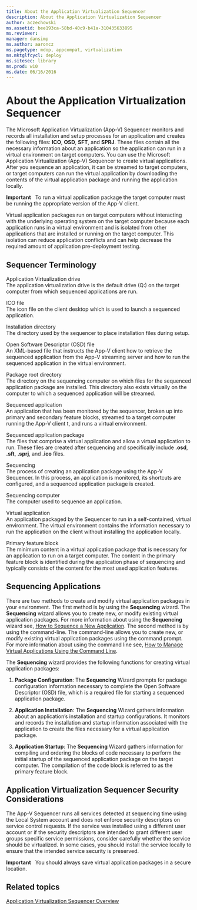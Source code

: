 ```yaml
---
title: About the Application Virtualization Sequencer
description: About the Application Virtualization Sequencer
author: aczechowski
ms.assetid: bee193ca-58bd-40c9-b41a-310435633895
ms.reviewer: 
manager: dansimp
ms.author: aaroncz
ms.pagetype: mdop, appcompat, virtualization
ms.mktglfcycl: deploy
ms.sitesec: library
ms.prod: w10
ms.date: 06/16/2016
---
```



# About the Application Virtualization Sequencer


The Microsoft Application Virtualization (App-V) Sequencer monitors and records all installation and setup processes for an application and creates the following files: **ICO**, **OSD**, **SFT**, and **SPRJ**. These files contain all the necessary information about an application so the application can run in a virtual environment on target computers. You can use the Microsoft Application Virtualization (App-V) Sequencer to create virtual applications. After you sequence an application, it can be streamed to target computers, or target computers can run the virtual application by downloading the contents of the virtual application package and running the application locally.

**Important**  
To run a virtual application package the target computer must be running the appropriate version of the App-V client.

 

Virtual application packages run on target computers without interacting with the underlying operating system on the target computer because each application runs in a virtual environment and is isolated from other applications that are installed or running on the target computer. This isolation can reduce application conflicts and can help decrease the required amount of application pre-deployment testing.

## Sequencer Terminology


<a href="" id="application-virtualization-drive"></a>Application Virtualization drive  
The application virtualization drive is the default drive (Q:\) on the target computer from which sequenced applications are run.

<a href="" id="ico-file"></a>ICO file  
The icon file on the client desktop which is used to launch a sequenced application.

<a href="" id="installation-directory"></a>Installation directory  
The directory used by the sequencer to place installation files during setup.

<a href="" id="open-software-descriptor--osd--file"></a>Open Software Descriptor (OSD) file  
An XML-based file that instructs the App-V client how to retrieve the sequenced application from the App-V streaming server and how to run the sequenced application in the virtual environment.

<a href="" id="package-root-directory"></a>Package root directory  
The directory on the sequencing computer on which files for the sequenced application package are installed. This directory also exists virtually on the computer to which a sequenced application will be streamed.

<a href="" id="sequenced-application"></a>Sequenced application  
An application that has been monitored by the sequencer, broken up into primary and secondary feature blocks, streamed to a target computer running the App-V client t, and runs a virtual environment.

<a href="" id="sequenced-application-package"></a>Sequenced application package  
The files that comprise a virtual application and allow a virtual application to run. These files are created after sequencing and specifically include **.osd**, **.sft**, **.sprj**, and **.ico** files.

<a href="" id="sequencing"></a>Sequencing  
The process of creating an application package using the App-V Sequencer. In this process, an application is monitored, its shortcuts are configured, and a sequenced application package is created.

<a href="" id="sequencing-computer"></a>Sequencing computer  
The computer used to sequence an application.

<a href="" id="virtual-application"></a>Virtual application  
An application packaged by the Sequencer to run in a self-contained, virtual environment. The virtual environment contains the information necessary to run the application on the client without installing the application locally.

<a href="" id="primary-feature-block"></a>Primary feature block  
The minimum content in a virtual application package that is necessary for an application to run on a target computer. The content in the primary feature block is identified during the application phase of sequencing and typically consists of the content for the most used application features.

## <a href="" id="sequencing-applications-"></a>Sequencing Applications


There are two methods to create and modify virtual application packages in your environment. The first method is by using the **Sequencing** wizard. The **Sequencing** wizard allows you to create new, or modify existing virtual application packages. For more information about using the **Sequencing** wizard see, [How to Sequence a New Application](how-to-sequence-a-new-application.md). The second method is by using the command-line. The command-line allows you to create new, or modify existing virtual application packages using the command prompt. For more information about using the command line see, [How to Manage Virtual Applications Using the Command Line](how-to-manage-virtual-applications-using-the-command-line.md).

The **Sequencing** wizard provides the following functions for creating virtual application packages:

1.  **Package Configuration**: The **Sequencing** Wizard prompts for package configuration information necessary to complete the Open Software Descriptor (OSD) file, which is a required file for starting a sequenced application package.

2.  **Application Installation**: The **Sequencing** Wizard gathers information about an application’s installation and startup configurations. It monitors and records the installation and startup information associated with the application to create the files necessary for a virtual application package.

3.  **Application Startup**: The **Sequencing** Wizard gathers information for compiling and ordering the blocks of code necessary to perform the initial startup of the sequenced application package on the target computer. The compilation of the code block is referred to as the primary feature block.

## Application Virtualization Sequencer Security Considerations


The App-V Sequencer runs all services detected at sequencing time using the Local System account and does not enforce security descriptors on service control requests. If the service was installed using a different user account or if the security descriptors are intended to grant different user groups specific service permissions, consider carefully whether the service should be virtualized. In some cases, you should install the service locally to ensure that the intended service security is preserved.

**Important**  
You should always save virtual application packages in a secure location.

 

## Related topics


[Application Virtualization Sequencer Overview](application-virtualization-sequencer-overview.md)

 

 





